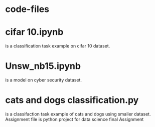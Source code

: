 # code-files
# cifar 10.ipynb 
is a classification task example on cifar 10 dataset.
# Unsw_nb15.ipynb 
is a model on cyber security dataset.
# cats and dogs classification.py 
is a classifaction task example of cats and dogs using smaller dataset.
Assignment file is python project for data science final Assignment
